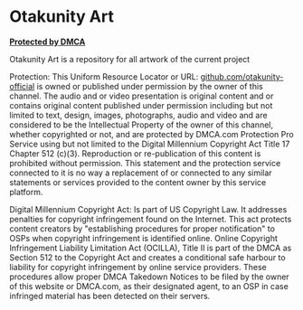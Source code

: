 # Otakunity Art
**[Protected by DMCA](https://www.dmca.com/r/q2rx7rx)**

Otakunity Art is a repository for all artwork of the current project

Protection: This Uniform Resource Locator or URL: [github.com/otakunity-official](https://github.com/otakunity-official) is owned or published under permission by the owner of this channel. The audio and or video presentation is original content and or contains original content published under permission including but not limited to text, design, images, photographs, audio and video and are considered to be the Intellectual Property of the owner of this channel, whether copyrighted or not, and are protected by DMCA.com Protection Pro Service using but not limited to the Digital Millennium Copyright Act Title 17 Chapter 512 (c)(3). Reproduction or re-publication of this content is prohibited without permission. This statement and the protection service connected to it is no way a replacement of or connected to any similar statements or services provided to the content owner by this service platform.

Digital Millennium Copyright Act: Is part of US Copyright Law. It addresses penalties for copyright infringement found on the Internet. This act protects content creators by "establishing procedures for proper notification" to OSPs when copyright infringement is identified online. Online Copyright Infringement Liability Limitation Act (OCILLA), Title II is part of the DMCA as Section 512 to the Copyright Act and creates a conditional safe harbour to liability for copyright infringement by online service providers. These procedures allow proper DMCA Takedown Notices to be filed by the owner of this website or DMCA.com, as their designated agent, to an OSP in case infringed material has been detected on their servers.

